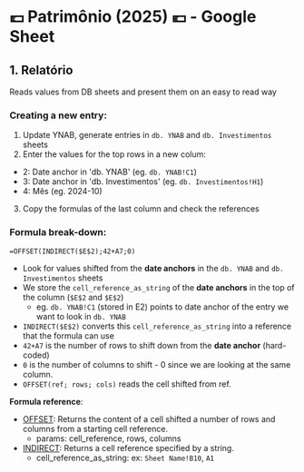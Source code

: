 # 💷 Patrimônio (2025) 💶 - Google Sheet

## 1. Relatório

Reads values from DB sheets and present them on an easy to read way

### Creating a new entry:

1. Update YNAB, generate entries in `db. YNAB` and `db. Investimentos` sheets
2. Enter the values for the top rows in a new colum:

- 2: Date anchor in 'db. YNAB' (eg. `db. YNAB!C1`)
- 3: Date anchor in 'db. Investimentos' (eg. `db. Investimentos!H1`)
- 4: Mês (eg. 2024-10)

3. Copy the formulas of the last column and check the references

### Formula break-down:

`=OFFSET(INDIRECT($E$2);42+A7;0)`

- Look for values shifted from the **date anchors** in the `db. YNAB` and `db. Investimentos` sheets
- We store the `cell_reference_as_string` of the **date anchors** in the top of the column (`$E$2` and `$E$2`)
  - eg. `db. YNAB!C1` (stored in E2) points to date anchor of the entry we want to look in `db. YNAB`
- `INDIRECT($E$2)` converts this `cell_reference_as_string` into a reference that the formula can use
- `42+A7` is the number of rows to shift down from the **date anchor** (hard-coded)
- `0` is the number of columns to shift - 0 since we are looking at the same column.
- `OFFSET(ref; rows; cols)` reads the cell shifted from ref.

**Formula reference**:

- [OFFSET](https://support.google.com/docs/answer/3093379?sjid=14221480554448374696-SA): Returns the content of a cell shifted a number of rows and columns from a starting cell reference.
  - params: cell_reference, rows, columns
- [INDIRECT](https://support.google.com/docs/answer/3093377?sjid=14221480554448374696-SA): Returns a cell reference specified by a string.
  - cell_reference_as_string: ex: `Sheet Name!B10`, `A1`
